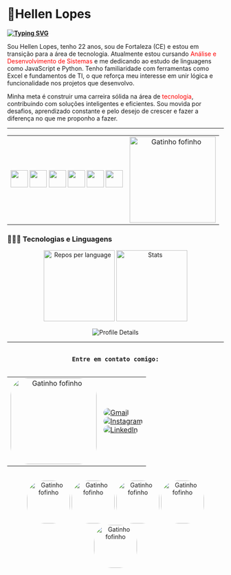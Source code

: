 # 🐞Hellen Lopes

**[![Typing SVG](https://readme-typing-svg.demolab.com?font=Pixelify+Sans&size=30&pause=1000&color=FF0000&multiline=true&width=800&lines=Estudante+de+An%C3%A1lise+e+Desenvolvimento+de+Sistemas)](https://git.io/typing-svg)**

Sou Hellen Lopes, tenho 22 anos, sou de Fortaleza (CE) e estou em transição para a área de tecnologia. Atualmente estou cursando <span style="color:#FF0000">Análise e Desenvolvimento de Sistemas</span> e me dedicando ao estudo de linguagens como JavaScript e Python. Tenho familiaridade com ferramentas como Excel e fundamentos de TI, o que reforça meu interesse em unir lógica e funcionalidade nos projetos que desenvolvo.

Minha meta é construir uma carreira sólida na área de <span style="color:#FF0000">tecnologia</span>, contribuindo com soluções inteligentes e eficientes. Sou movida por desafios, aprendizado constante e pelo desejo de crescer e fazer a diferença no que me proponho a fazer.

---
<table width="100%" style="border: none; border-collapse: collapse;">
  <tr>
    <td align="center">
      <img width="40" src="https://cdn.jsdelivr.net/gh/devicons/devicon@latest/icons/javascript/javascript-original.svg" />
      <img width="40" src="https://cdn.jsdelivr.net/gh/devicons/devicon@latest/icons/html5/html5-original.svg" />
      <img width="40" src="https://cdn.jsdelivr.net/gh/devicons/devicon@latest/icons/css3/css3-original.svg" />
      <img width="40" src="https://cdn.jsdelivr.net/gh/devicons/devicon@latest/icons/python/python-original.svg" />
      <img width="40" src="https://cdn.jsdelivr.net/gh/devicons/devicon@latest/icons/photoshop/photoshop-original.svg" />
      <img width="40" src="https://cdn.jsdelivr.net/gh/devicons/devicon@latest/icons/figma/figma-original.svg" />
    </td>
    <td align="center">
      <img src="https://i.imgur.com/oRfuNMo.png" alt="Gatinho fofinho" width="200px"/>
    </td>
  </tr>
</table>


### 🧠👩‍💻 Tecnologias e Linguagens

<p align="center">
  <img src="https://github-profile-summary-cards.vercel.app/api/cards/repos-per-language?username=HellenPlopes&theme=moltack" alt="Repos per language" height="165px"/>
  <img src="https://github-profile-summary-cards.vercel.app/api/cards/stats?username=HellenPlopes&theme=moltack" alt="Stats" height="165x"/>
</p>

<p align="center">
<img src="https://github-profile-summary-cards.vercel.app/api/cards/profile-details?username=HellenPlopes&theme=moltack" alt="Profile Details"/>
</p>

---
  
  <br>

<div align="center">
  <samp>
    <b>
      Entre em contato comigo:
    </b>
  </samp>
  <br>
  <br>

<table width="100%" style="border: none;">
  <tr>
    <td align="center">
      <img src="https://i.imgur.com/sFkGfnx.gif" alt="Gatinho fofinho" width="200px" style="border-radius:40px"/>
    </td>

<td align="rigth">
      <a href="mailto:hellenlopes0987@gmail.com">
        <img src="https://img.shields.io/badge/Gmail-FF0000?style=for-the-badge&logo=gmail&logoColor=ffffff" alt="Gmail" style="border-radius:40px"/>
      </a><br>
      <a href="https://www.instagram.com/hellen_slopes/">
        <img src="https://img.shields.io/badge/Instagram-FF0000?style=for-the-badge&logo=instagram&logoColor=ffffff" alt="Instagram" style="border-radius:40px"/>
      </a><br>
      <a href="https://www.linkedin.com/in/hellen-lopes-a891121a8/">
        <img src="https://img.shields.io/badge/LinkedIn-FF0000?style=for-the-badge&logo=linkedin&logoColor=ffffff" alt="LinkedIn" style="border-radius:40px"/>
      </a>
    </td>
  </tr>
</table>
<br>
<div>
<img src="https://2.bp.blogspot.com/-Id6R_kPy8Yc/UexhWR2afHI/AAAAAAAA-4k/qxqmEVSDQDw/s1600/joaninhatuj.gif" alt="Gatinho fofinho" width="100px" style="border-radius:40px"/>
<img src="https://2.bp.blogspot.com/-Id6R_kPy8Yc/UexhWR2afHI/AAAAAAAA-4k/qxqmEVSDQDw/s1600/joaninhatuj.gif" alt="Gatinho fofinho" width="100px" style="border-radius:40px"/>
<img src="https://2.bp.blogspot.com/-Id6R_kPy8Yc/UexhWR2afHI/AAAAAAAA-4k/qxqmEVSDQDw/s1600/joaninhatuj.gif" alt="Gatinho fofinho" width="100px" style="border-radius:40px"/>
<img src="https://2.bp.blogspot.com/-Id6R_kPy8Yc/UexhWR2afHI/AAAAAAAA-4k/qxqmEVSDQDw/s1600/joaninhatuj.gif" alt="Gatinho fofinho" width="100px" style="border-radius:40px"/>
<img src="https://2.bp.blogspot.com/-Id6R_kPy8Yc/UexhWR2afHI/AAAAAAAA-4k/qxqmEVSDQDw/s1600/joaninhatuj.gif" alt="Gatinho fofinho" width="100px" style="border-radius:40px"/>
</div>

